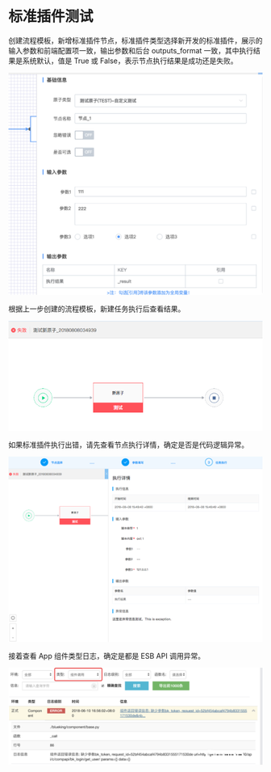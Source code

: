 # 标准插件测试

创建流程模板，新增标准插件节点，标准插件类型选择新开发的标准插件，展示的输入参数和前端配置项一致，输出参数和后台 outputs_format 一致，其中执行结果是系统默认，值是 True 或 False，表示节点执行结果是成功还是失败。

![-w2020](../assets/39.png)

根据上一步创建的流程模板，新建任务执行后查看结果。

![-w2020](../assets/40.png)

如果标准插件执行出错，请先查看节点执行详情，确定是否是代码逻辑异常。

![-w2020](../assets/41.png)

接着查看 App 组件类型日志，确定是都是 ESB API 调用异常。

![-w2020](../assets/42.png)
